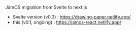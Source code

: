 JamOS migration from Svelte to next.js

 - Svelte version (v0.3) : https://drawing-paper.netlify.app/
 - this (v0.1, ongoing) : https://jamos-react.netlify.app/